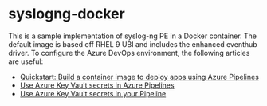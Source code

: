 # syslogng-docker

This is a sample implementation of syslog-ng PE in a Docker container. The default image is based off RHEL 9 UBI and includes the enhanced eventhub driver. To configure the Azure DevOps environment, the following articles are useful:

* [Quickstart: Build a container image to deploy apps using Azure Pipelines](https://learn.microsoft.com/en-us/azure/devops/pipelines/ecosystems/containers/build-image?view=azure-devops)
* [Use Azure Key Vault secrets in Azure Pipelines](https://learn.microsoft.com/en-us/azure/devops/pipelines/release/key-vault-in-own-project?view=azure-devops&tabs=portal)
* [Use Azure Key Vault secrets in your Pipeline](https://learn.microsoft.com/en-us/azure/devops/pipelines/release/azure-key-vault?view=azure-devops&tabs=classic)
